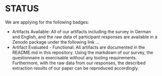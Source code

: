 # STATUS
We are applying for the following badges:
- Artifacts Available: All of our artifacts including the survey in German and English, and the raw data of participant responses are available in a Zenodo package under the following link ... 
- Artifact Evaluated - Functional: All artifacts are documented in the README.md in this repository. Using the markdown of our survey, the questionnaire is exercisable without any tooling requirements. Furthermore, with the raw data from our responses, the described extraction results of our paper can be reproduced accordingly. 